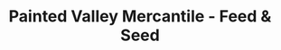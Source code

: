 ---
title: "Painted Valley Mercantile - Feed & Seed"
url: /dubois/painted-valley-mercantile-feed-and-seed/
shop: agrarian
---